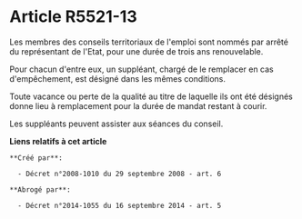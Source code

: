 # Article R5521-13

Les membres des conseils territoriaux de l'emploi sont nommés par arrêté du représentant de l'Etat, pour une durée de trois
ans renouvelable. 

Pour chacun d'entre eux, un suppléant, chargé de le remplacer en cas d'empêchement, est désigné dans les mêmes conditions. 

Toute vacance ou perte de la qualité au titre de laquelle ils ont été désignés donne lieu à remplacement pour la durée de
mandat restant à courir. 

Les suppléants peuvent assister aux séances du conseil.

**Liens relatifs à cet article**

	**Créé par**:

	  - Décret n°2008-1010 du 29 septembre 2008 - art. 6

	**Abrogé par**:

	  - Décret n°2014-1055 du 16 septembre 2014 - art. 5
